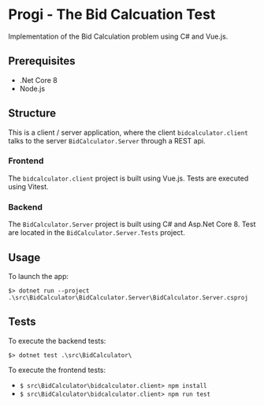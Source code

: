 # Progi - The Bid Calcuation Test

Implementation of the Bid Calculation problem using C# and Vue.js.

## Prerequisites

- .Net Core 8
- Node.js

## Structure

This is a client / server application, where the client `bidcalculator.client` talks to the server `BidCalculator.Server` through a REST api.

### Frontend

The `bidcalculator.client` project is built using Vue.js. Tests are executed using Vitest.

### Backend

The `BidCalculator.Server` project is built using C# and Asp.Net Core 8. Test are located in the `BidCalculator.Server.Tests` project.


## Usage

To launch the app:

`$> dotnet run --project .\src\BidCalculator\BidCalculator.Server\BidCalculator.Server.csproj`

## Tests

To execute the backend tests:

`$> dotnet test .\src\BidCalculator\`

To execute the frontend tests:

- `$ src\BidCalculator\bidcalculator.client> npm install`
- `$ src\BidCalculator\bidcalculator.client> npm run test`

